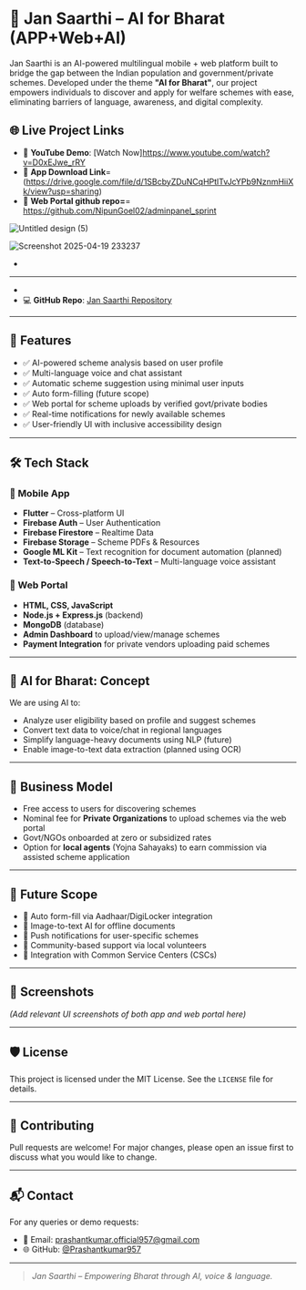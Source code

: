 # 🚀 Jan Saarthi – AI for Bharat (APP+Web+AI)

Jan Saarthi is an AI-powered multilingual mobile + web platform built to bridge the gap between the Indian population and government/private schemes. Developed under the theme **"AI for Bharat"**, our project empowers individuals to discover and apply for welfare schemes with ease, eliminating barriers of language, awareness, and digital complexity.

## 🌐 Live Project Links 

- 📱 **YouTube Demo**: [Watch Now]https://www.youtube.com/watch?v=D0xEJwe_rRY
- 📱 **App Download Link**= (https://drive.google.com/file/d/1SBcbyZDuNCqHPtlTvJcYPb9NznmHiiXk/view?usp=sharing)
- 📱 **Web Portal github repo=**= https://github.com/NipunGoel02/adminpanel_sprint


![Untitled design (5)](https://github.com/user-attachments/assets/91a294e2-9626-47c9-9e2d-402861608a39)

![Screenshot 2025-04-19 233237](https://github.com/user-attachments/assets/3daa8c4c-0beb-4e82-aa0c-7915ff927ced)


-

---



- 
- 💻 **GitHub Repo**: [Jan Saarthi Repository](https://github.com/Prashantkumar957/Jan_Saarthi)

---

## 📱 Features

- ✅ AI-powered scheme analysis based on user profile
- ✅ Multi-language voice and chat assistant
- ✅ Automatic scheme suggestion using minimal user inputs
- ✅ Auto form-filling (future scope)
- ✅ Web portal for scheme uploads by verified govt/private bodies
- ✅ Real-time notifications for newly available schemes
- ✅ User-friendly UI with inclusive accessibility design

---

## 🛠️ Tech Stack

### 🔹 Mobile App
- **Flutter** – Cross-platform UI
- **Firebase Auth** – User Authentication
- **Firebase Firestore** – Realtime Data
- **Firebase Storage** – Scheme PDFs & Resources
- **Google ML Kit** – Text recognition for document automation (planned)
- **Text-to-Speech / Speech-to-Text** – Multi-language voice assistant

### 🔹 Web Portal
- **HTML, CSS, JavaScript**
- **Node.js + Express.js** (backend)
- **MongoDB** (database)
- **Admin Dashboard** to upload/view/manage schemes
- **Payment Integration** for private vendors uploading paid schemes

---

## 🧠 AI for Bharat: Concept

We are using AI to:
- Analyze user eligibility based on profile and suggest schemes
- Convert text data to voice/chat in regional languages
- Simplify language-heavy documents using NLP (future)
- Enable image-to-text data extraction (planned using OCR)

---

## 💼 Business Model

- Free access to users for discovering schemes
- Nominal fee for **Private Organizations** to upload schemes via the web portal
- Govt/NGOs onboarded at zero or subsidized rates
- Option for **local agents** (Yojna Sahayaks) to earn commission via assisted scheme application

---

## 🚀 Future Scope

- 🤖 Auto form-fill via Aadhaar/DigiLocker integration
- 📝 Image-to-text AI for offline documents
- 📣 Push notifications for user-specific schemes
- 👥 Community-based support via local volunteers
- 🔗 Integration with Common Service Centers (CSCs)

---

## 📸 Screenshots

_(Add relevant UI screenshots of both app and web portal here)_

---

## 🛡️ License

This project is licensed under the MIT License. See the `LICENSE` file for details.

---

## 🤝 Contributing

Pull requests are welcome! For major changes, please open an issue first to discuss what you would like to change.

---

## 📬 Contact

For any queries or demo requests:

- 📧 Email: [prashantkumar.official957@gmail.com](mailto:prashantkumar.official957@gmail.com)
- 🌐 GitHub: [@Prashantkumar957](https://github.com/Prashantkumar957)

---

> _Jan Saarthi – Empowering Bharat through AI, voice & language._
